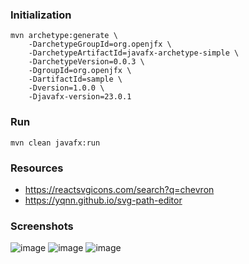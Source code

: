 ### Initialization
```shell
mvn archetype:generate \
    -DarchetypeGroupId=org.openjfx \
    -DarchetypeArtifactId=javafx-archetype-simple \
    -DarchetypeVersion=0.0.3 \
    -DgroupId=org.openjfx \
    -DartifactId=sample \
    -Dversion=1.0.0 \
    -Djavafx-version=23.0.1
```

### Run
```shell
mvn clean javafx:run
```

### Resources
- https://reactsvgicons.com/search?q=chevron
- https://yqnn.github.io/svg-path-editor


### Screenshots
![image](https://github.com/user-attachments/assets/a33efea7-6595-4d29-ac0d-7d83ffaf1246)
![image](https://github.com/user-attachments/assets/d58c50ff-879d-4d29-bd15-ed2b1ce3a258)
![image](https://github.com/user-attachments/assets/fc641741-7ed3-4631-aaca-6700e8611a0b)

